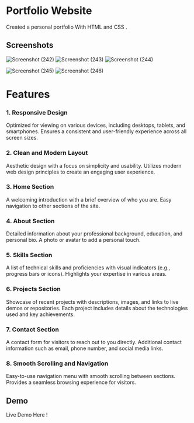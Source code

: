 
# Portfolio Website

Created a personal portfolio With HTML and CSS .





## Screenshots




![Screenshot (242)](https://github.com/Jayprakash-1704/codsoft-tasks/assets/142290589/486fb37b-4261-4bbc-9957-d738b5123e43)
![Screenshot (243)](https://github.com/Jayprakash-1704/codsoft-tasks/assets/142290589/3d48809e-4735-4198-ae52-f9cb8e478657)
![Screenshot (244)](https://github.com/Jayprakash-1704/codsoft-tasks/assets/142290589/a7253d33-0e0e-4d42-8dfc-53d0d6702808)

![Screenshot (245)](https://github.com/Jayprakash-1704/codsoft-tasks/assets/142290589/542ba3b9-df3f-455c-ba47-6287e0fe5724)
![Screenshot (246)](https://github.com/Jayprakash-1704/codsoft-tasks/assets/142290589/b8ae7558-0892-495e-a583-90b80b0ca0f5)






# Features

### 1. Responsive Design

Optimized for viewing on various devices, including desktops, tablets, and smartphones.
Ensures a consistent and user-friendly experience across all screen sizes.

### 2. Clean and Modern Layout

Aesthetic design with a focus on simplicity and usability.
Utilizes modern web design principles to create an engaging user experience.


### 3. Home Section

A welcoming introduction with a brief overview of who you are.
Easy navigation to other sections of the site.


### 4. About Section

Detailed information about your professional background, education, and personal bio.
A photo or avatar to add a personal touch.

### 5. Skills Section

A list of technical skills and proficiencies with visual indicators (e.g., progress bars or icons).
Highlights your expertise in various areas.


### 6. Projects Section

Showcase of recent projects with descriptions, images, and links to live demos or repositories.
Each project includes details about the technologies used and key achievements.

### 7. Contact Section

A contact form for visitors to reach out to you directly.
Additional contact information such as email, phone number, and social media links.


### 8. Smooth Scrolling and Navigation

Easy-to-use navigation menu with smooth scrolling between sections.
Provides a seamless browsing experience for visitors.



## Demo

Live Demo Here ! 
>>>  


